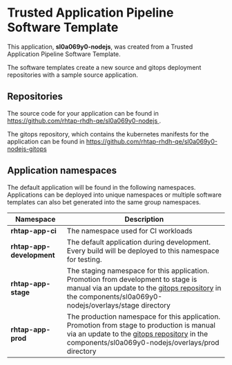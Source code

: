 # Trusted Application Pipeline Software Template

This application, **sl0a069y0-nodejs**, was created from a Trusted Application Pipeline Software Template.

The software templates create a new source and gitops deployment repositories with a sample source application. 

## Repositories

The source code for your application can be found in [https://github.com/rhtap-rhdh-qe/sl0a069y0-nodejs ](https://github.com/rhtap-rhdh-qe/sl0a069y0-nodejs ).
 
The gitops repository, which contains the kubernetes manifests for the application can be found in 
[https://github.com/rhtap-rhdh-qe/sl0a069y0-nodejs-gitops ](https://github.com/rhtap-rhdh-qe/sl0a069y0-nodejs-gitops ) 

## Application namespaces 

The default application will be found in the following namespaces. Applications can be deployed into unique namespaces or multiple software templates can also bet generated into the same group namespaces.  

|  Namespace   |  Description   |  
| -------- | -------- |
| **rhtap-app-ci** | The namespace used for CI workloads |
| **rhtap-app-development** | The default application during development. Every build will be deployed to this namespace for testing. |
| **rhtap-app-stage** | The staging namespace for this application. Promotion from development to stage is manual via an update to the [gitops repository](https://github.com/rhtap-rhdh-qe/sl0a069y0-nodejs-gitops ) in the components/sl0a069y0-nodejs/overlays/stage directory |
| **rhtap-app-prod** | The production namespace for this application. Promotion from stage to production is manual via an update to the [gitops repository](https://github.com/rhtap-rhdh-qe/sl0a069y0-nodejs-gitops ) in the components/sl0a069y0-nodejs/overlays/prod directory |